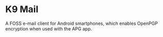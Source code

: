 [Title]: # (K9 Mail)
[Order]: # (64)

# K9 Mail

A FOSS e-mail client for Android smartphones, which enables OpenPGP encryption when used with the APG app.